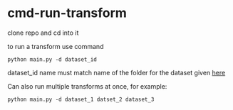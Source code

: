 # cmd-run-transform

clone repo and cd into it

to run a transform use command

`python main.py -d dataset_id`

dataset_id name must match name of the folder for the dataset given [here](https://github.com/ONS-OpenData/cmd-transforms)

Can also run multiple transforms at once, for example:

`python main.py -d dataset_1 datset_2 dataset_3`
